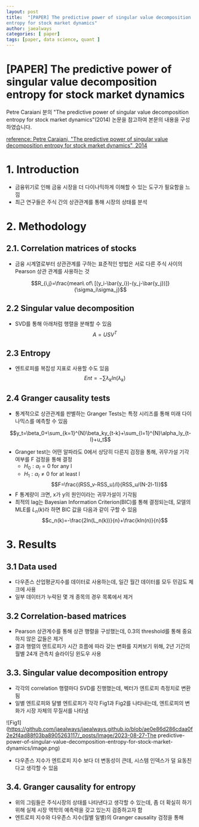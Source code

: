 ```yaml
---
layout: post
title:  "[PAPER] The predictive power of singular value decomposition
entropy for stock market dynamics"
author: jaealways
categories: [ paper]
tags: [paper, data science, quant ]
---
```



# [PAPER] The predictive power of singular value decomposition entropy for stock market dynamics

Petre Caraiani 분의 "The predictive power of singular value decomposition entropy for stock market dynamics"(2014) 논문을 참고하여 본문의 내용을 구성하였습니다.

[reference: Petre Caraiani, "The predictive power of singular value decomposition entropy for stock market dynamics", 2014](https://www.sciencedirect.com/science/article/abs/pii/S0378437113008212)


# 1. Introduction

- 금융위기로 인해 금융 시장을 더 다이나믹하게 이해할 수 있는 도구가 필요함을 느낌
- 최근 연구들은 주식 간의 상관관계를 통해 시장의 상태를 분석


# 2. Methodology

## 2.1. Correlation matrices of stocks

- 금융 시계열로부터 상관관계를 구하는 표준적인 방법은 서로 다른 주식 사이의 Pearson 상관 관계를 사용하는 것

$$R_{i,j}=\frac{mean\ of\ [(y_i-\bar{y_i})-(y_j-\bar{y_j})]}{\sigma_i\sigma_j}$$

## 2.2  Singular value decomposition

- SVD를 통해 아래처럼 행렬을 분해할 수 있음
$$A=USV^T$$

## 2.3 Entropy

- 엔트로피를 복잡성 지표로 사용할 수도 있음
$$Ent=-\sum \lambda_k ln(\lambda_k) $$

## 2.4 Granger causality tests

- 통계적으로 상관관계를 판별하는 Granger Tests는 특정 시리즈를 통해 미래 다이나믹스를 예측할 수 있음

$$y_t=\beta_0+\sum_{k=1}^{N}\beta_ky_{t-k}+\sum_{l=1}^{N}\alpha_ly_{t-l}+u_t$$

- Granger test는 어떤 알파라도 0에서 상당히 다른지 검정을 통해, 귀무가설 기각 여부를 F 검정을 통해 결정
    - $H_0: \alpha_l=0$ for any l
    - $H_1: \alpha_l\neq0$ for at least l
$$F=\frac{(RSS_v-RSS_u)/l}{RSS_u/(N-2l-1)}$$
- F 통계량이 크면, x가 y의 원인이라는 귀무가설이 기각됨
- 최적의 lag는 Bayesian Information Criterion(BIC)를 통해 결정되는데, 모델의 MLE를 $L_n(k)$라 하면 BIC 값을 다음과 같이 구할 수 있음
$$c_n(k)=-\frac{2ln(L_n(k))}{n}+\frac{kln(n)}{n}$$


# 3. Results
## 3.1 Data used

- 다우존스 산업평균지수를 데이터로 사용하는데, 일간 월간 데이터를 모두 민감도 체크에 사용
- 일부 데이터가 누락된 몇 개 종목의 경우 목록에서 제거

## 3.2 Correlation-based matrices

- Pearson 상관계수를 통해 상관 행렬을 구성했는데, 0.3의 threshold를 통해 중요하지 않은 값들은 제거
- 결과 행렬의 엔트로피가 시간 흐름에 따라 갖는 변화를 지켜보기 위해, 2년 기간의 월별 24개 관측치 슬라이딩 윈도우 사용

## 3.3. Singular value decomposition entropy

- 각각의 correlation 행렬마다 SVD를 진행했는데, 벡터가 엔트로피 측정치로 변환됨
- 일별 엔트로피와 달별 엔트로피가 각각 Fig1과 Fig2를 나타내는데, 엔트로피의 변화가 시장 자체의 무질서를 나타냄


![Fig1](https://github.com/jaealways/jaealways.github.io/blob/ae0e86d286cdaa0f2e2f4ad88f03ba8905263117/_posts/Image/2023-08-27-The predictive-power-of-singular-value-decomposition-entropy-for-stock-market-dynamics/image.png)

- 다우존스 지수가 엔트로피 지수 보다 더 변동성이 큰데, 시스템 인덱스가 덜 요동친다고 생각할 수 있음

## 3.4. Granger causality for entropy

- 위의 그림들은 주식시장의 상태를 나타낸다고 생각할 수 있는데, 좀 더 확실히 하기 위해 실제 시장 역학의 예측력을 갖고 있는지 검증하고자 함
- 엔트로피 지수와 다우존스 지수(월별 일별)의 Granger causality 검정을 통해 

